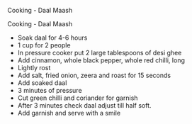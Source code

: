 Cooking - Daal Maash

Cooking - Daal Maash

- Soak daal for 4-6 hours 
- 1 cup for 2 people
- In pressure cooker put 2 large tablespoons of desi ghee
- Add cinnamon, whole black pepper, whole red chilli, long 
- Lightly rost
- Add salt, fried onion, zeera and roast for 15 seconds
- Add soaked daal 
- 3 minutes of pressure
- Cut green chilli and coriander for garnish 
- After 3 minutes check daal adjust till half soft. 
- Add garnish and serve with a smile